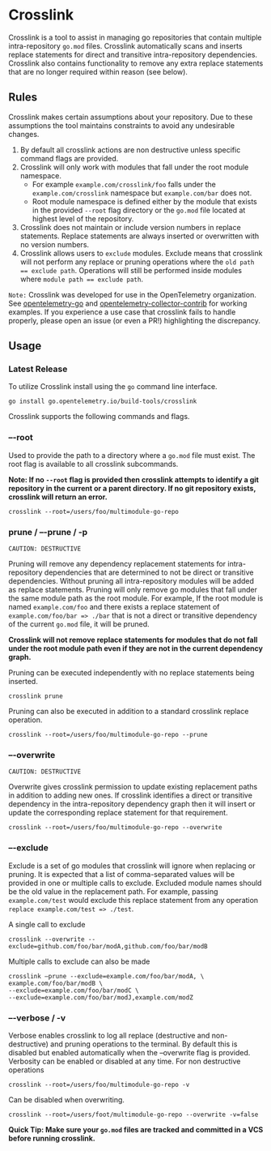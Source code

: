 # Crosslink

Crosslink is a tool to assist in managing go repositories that contain multiple
intra-repository `go.mod` files. Crosslink automatically scans and inserts
replace statements for direct and transitive intra-repository dependencies.
Crosslink also contains functionality to remove any extra replace statements
that are no longer required within reason (see below).

## Rules

Crosslink makes certain assumptions about your repository. Due to these
assumptions the tool maintains constraints to avoid any undesirable changes.

1. By default all crosslink actions are non destructive unless specific command
    flags are provided.
2. Crosslink will only work with modules that fall under the root module
    namespace.
   - For example `example.com/crosslink/foo` falls under the
    `example.com/crosslink` namespace but `example.com/bar` does not.
   - Root module namespace is defined either by the module that exists in the
    provided `--root` flag directory or the `go.mod` file located at highest
    level of the repository.
3. Crosslink does not maintain or include version numbers in replace
   statements. Replace statements are always inserted or overwritten with no
   version numbers.
4. Crosslink allows users to `exclude` modules. Exclude means that crosslink
   will not perform any replace or pruning operations where the
   `old path == exclude path`. Operations will still be performed inside
   modules where `module path == exclude path`.

`Note:` Crosslink was developed for use in the OpenTelemetry organization.
See [opentelemetry-go](https://github.com/open-telemetry/opentelemetry-go)
and
[opentelemetry-collector-contrib](https://github.com/open-telemetry/opentelemetry-collector-contrib)
for working examples. If you experience a use case that crosslink fails
to handle properly, please open an issue (or even a PR!) highlighting
the discrepancy.

## Usage

### Latest Release

To utilize Crosslink install using the `go` command line interface.

`go install go.opentelemetry.io/build-tools/crosslink`

Crosslink supports the following commands and flags.

### –-root

Used to provide the path to a directory where a `go.mod` file must exist. The
root flag is available to all crosslink subcommands.

**Note: If no `--root` flag is provided then crosslink attempts to identify a git
repository in the current or a parent directory. If no git repository exists, crosslink will return an error.**

    crosslink --root=/users/foo/multimodule-go-repo

### prune / –-prune / -p

`CAUTION: DESTRUCTIVE`

Pruning will remove any dependency replacement statements for intra-repository
dependencies that are determined to not be direct or transitive dependencies.
Without pruning all intra-repository modules will be added as replace statements.
Pruning will only remove go modules that fall under the same module path
as the root module. For example,
If the root module is named `example.com/foo` and there exists a replace
statement of `example.com/foo/bar => ./bar` that is not a direct or transitive
dependency of the current `go.mod` file, it will be pruned.

**Crosslink will not remove replace statements for modules that do not
fall under the root module path even if they are not in the current
dependency graph.**

Pruning can be executed independently with no replace statements being inserted.

    crosslink prune

Pruning can also be executed in addition to a standard crosslink replace operation.

    crosslink --root=/users/foo/multimodule-go-repo --prune

### –-overwrite

`CAUTION: DESTRUCTIVE`

Overwrite gives crosslink permission to update existing replacement paths
in addition to adding new ones. If crosslink identifies a direct or
transitive dependency in the intra-repository dependency graph then it will insert
or update the corresponding replace statement for that requirement.

    crosslink --root=/users/foo/multimodule-go-repo --overwrite

### –-exclude

Exclude is a set of go modules that crosslink will ignore when replacing or pruning.
It is expected that a list of comma-separated values will be provided in one or
multiple calls to exclude. Excluded module names should be the old value in the
replacement path. For example, passing `example.com/test` would exclude this replace
statement from any operation `replace example.com/test => ./test`.

A single call to exclude

    crosslink --overwrite --exclude=github.com/foo/bar/modA,github.com/foo/bar/modB

Multiple calls to exclude can also be made

    crosslink –prune --exclude=example.com/foo/bar/modA, \
    example.com/foo/bar/modB \
    --exclude=example.com/foo/bar/modC \
    --exclude=example.com/foo/bar/modJ,example.com/modZ

### –-verbose / -v

Verbose enables crosslink to log all replace (destructive and non-destructive) and
pruning operations to the terminal. By default this is disabled but enabled
automatically when the –overwrite flag is provided. Verbosity can be enabled or
disabled at any time.
For non destructive operations

    crosslink --root=/users/foo/multimodule-go-repo -v

Can be disabled when overwriting.

    crosslink --root=/users/foot/multimodule-go-repo --overwrite -v=false

**Quick Tip: Make sure your `go.mod` files are tracked and committed in a VCS
before running crosslink.**
